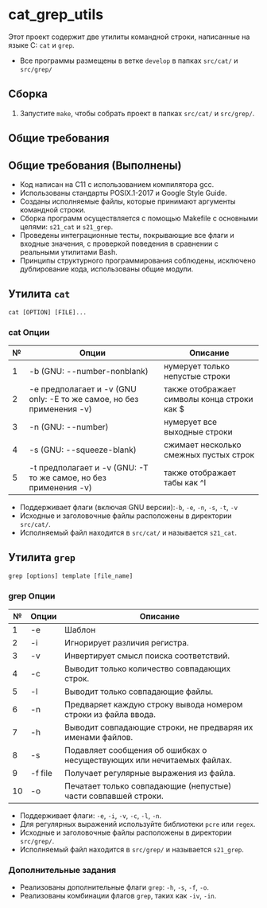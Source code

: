 # cat_grep_utils

Этот проект содержит две утилиты командной строки, написанные на языке C: `cat` и `grep`.

- Все программы размещены в ветке `develop` в папках `src/cat/` и `src/grep/`

## Сборка

1. Запустите `make`, чтобы собрать проект в папках `src/cat/` и `src/grep/`.


## Общие требования

## Общие требования (Выполнены)

- Код написан на C11 с использованием компилятора gcc.
- Использованы стандарты POSIX.1-2017 и Google Style Guide.
- Созданы исполняемые файлы, которые принимают аргументы командной строки.
- Сборка программ осуществляется с помощью Makefile с основными целями: `s21_cat` и `s21_grep`.
- Проведены интеграционные тесты, покрывающие все флаги и входные значения, с проверкой поведения в сравнении с реальными утилитами Bash.
- Принципы структурного программирования соблюдены, исключено дублирование кода, использованы общие модули.

## Утилита `cat`

`cat [OPTION] [FILE]...`

### cat Опции

| № | Опции | Описание |
| ------ | ------ | ------ |
| 1 | -b (GNU: --number-nonblank) | нумерует только непустые строки |
| 2 | -e предполагает и -v (GNU only: -E то же самое, но без применения -v) | также отображает символы конца строки как $  |
| 3 | -n (GNU: --number) | нумерует все выходные строки |
| 4 | -s (GNU: --squeeze-blank) | сжимает несколько смежных пустых строк |
| 5 | -t предполагает и -v (GNU: -T то же самое, но без применения -v) | также отображает табы как ^I |

- Поддерживает флаги (включая GNU версии):`-b`, `-e`, `-n`, `-s`, `-t`, `-v`
- Исходные и заголовочные файлы расположены в директории `src/cat/`.
- Исполняемый файл находится в `src/cat/` и называется `s21_cat`.

## Утилита `grep`

`grep [options] template [file_name]`

### grep Опции

| № | Опции | Описание |
| ------ | ------ | ------ |
| 1 | -e | Шаблон |
| 2 | -i | Игнорирует различия регистра.  |
| 3 | -v | Инвертирует смысл поиска соответствий. |
| 4 | -c | Выводит только количество совпадающих строк. |
| 5 | -l | Выводит только совпадающие файлы.  |
| 6 | -n | Предваряет каждую строку вывода номером строки из файла ввода. |
| 7 | -h | Выводит совпадающие строки, не предваряя их именами файлов. |
| 8 | -s | Подавляет сообщения об ошибках о несуществующих или нечитаемых файлах. |
| 9 | -f file | Получает регулярные выражения из файла. |
| 10 | -o | Печатает только совпадающие (непустые) части совпавшей строки. |

- Поддерживает флаги: `-e`, `-i`, `-v`, `-c`, `-l`, `-n`.
- Для регулярных выражений используйте библиотеки `pcre` или `regex`.
- Исходные и заголовочные файлы расположены в директории `src/grep/`.
- Исполняемый файл находится в `src/grep/` и называется `s21_grep`.

### Дополнительные задания

- Реализованы дополнительные флаги `grep`: `-h`, `-s`, `-f`, `-o`.
- Реализованы комбинации флагов `grep`, таких как `-iv`, `-in`.
